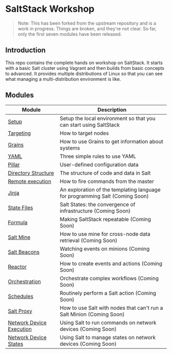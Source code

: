 # SaltStack Workshop

> Note: This has been forked from the upstream repository and is a work in
> progress.  Things are broken, and they're not clear.  So far, only the first
> seven modules have been released.

## Introduction

This repo contains the complete hands on workshop on SaltStack.  It starts with
a basic Salt cluster using Vagrant and then builds from basic concepts to
advanced.  It provides multiple distributions of Linux so that you can see what
managing a multi-distribution environment is like.

## Modules

| Module                                        | Description                                                                  |
|-----------------------------------------------|------------------------------------------------------------------------------|
| [Setup](docs/setup)                           | Setup the local environment so that you can start using SaltStack            |
| [Targeting](docs/target)                      | How to target nodes                                                          |
| [Grains](docs/grains)                         | How to use Grains to get information about systems                           |
| [YAML](docs/yaml)                             | Three simple rules to use YAML                                               |
| [Pillar](docs/pillar)                         | User-defined configuration data                                              |
| [Directory Structure](docs/dir_structure)     | The structure of code and data in Salt                                       |
| [Remote execution](docs/remote_execution)     | How to fire commands from the master                                         |
| [Jinja](docs/jinja)                           | An exploration of the templating language for programming Salt (Coming Soon) |
| [State Files](docs/sls)                       | Salt States: the convergence of infrastructure (Coming Soon)                 |
| [Formula](docs/formula)                       | Making SaltStack repeatable (Coming Soon)                                    |
| [Salt Mine](docs/mine)                        | How to use mine for cross-node data retrieval (Coming Soon)                  |
| [Salt Beacons](docs/beacon)                   | Watching events on minions (Coming Soon)                                     |
| [Reactor](docs/reactor)                       | How to create events and actions (Coming Soon)                               |
| [Orchestration](docs/orchestrate)             | Orchestrate complex workflows (Coming Soon)                                  |
| [Schedules](docs/schedules)                   | Routinely perform a Salt action (Coming Soon)                                |
| [Salt Proxy](docs/salt_proxy)                 | How to use Salt with nodes that can't run a Salt Minion (Coming Soon)        |
| [Network Device Execution](docs/net_dev_exec) | Using Salt to run commands on network devices (Coming Soon)                  |
| [Network Device States](docs/net_dev_state)   | Using Salt to manage states on network devices (Coming Soon)                 |
